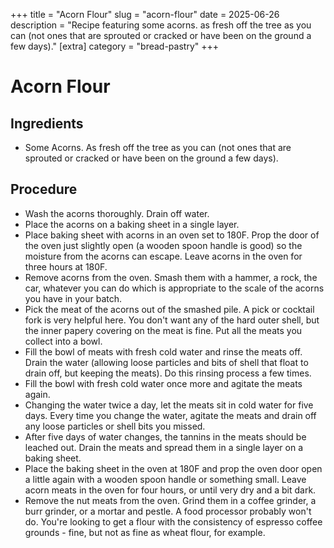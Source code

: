 ﻿+++
title = "Acorn Flour"
slug = "acorn-flour"
date = 2025-06-26
description = "Recipe featuring some acorns. as fresh off the tree as you can (not ones that are sprouted or cracked or have been on the ground a few days)."
[extra]
  category = "bread-pastry"
+++

# Acorn Flour

## Ingredients
* Some Acorns. As fresh off the tree as you can (not ones that are sprouted or cracked or have been on the ground a few days).

## Procedure
* Wash the acorns thoroughly. Drain off water.
* Place the acorns on a baking sheet in a single layer.
* Place baking sheet with acorns in an oven set to 180F. Prop the door of the oven just slightly open (a wooden spoon handle is good) so the moisture from the acorns can escape. Leave acorns in the oven for three hours at 180F.
* Remove acorns from the oven. Smash them with a hammer, a rock, the car, whatever you can do which is appropriate to the scale of the acorns you have in your batch.
* Pick the meat of the acorns out of the smashed pile. A pick or cocktail fork is very helpful here. You don't want any of the hard outer shell, but the inner papery covering on the meat is fine. Put all the meats  you collect into a bowl.
* Fill the bowl of meats with fresh cold water and rinse the meats off. Drain the water (allowing loose particles and bits of shell that float to drain off, but keeping the meats). Do this rinsing process a few times.
* Fill the bowl with fresh cold water once more and agitate the meats again.
* Changing the water twice a day, let the meats sit in cold water for five days. Every time you change the water, agitate the meats and drain off any loose particles or shell bits you missed.
* After five days of water changes, the tannins in the meats should be leached out. Drain the meats and spread them in a single layer on a baking sheet.
* Place the baking sheet in the oven at 180F and prop the oven door open a little again with a wooden spoon handle or something small. Leave acorn meats in the oven for four hours, or until very dry and a bit dark.
* Remove the nut meats from the oven. Grind them in a coffee grinder, a burr grinder, or a mortar and pestle. A food processor probably won't do. You're looking to get a flour with the consistency of espresso coffee grounds - fine, but not as fine as wheat flour, for example.